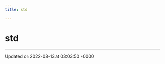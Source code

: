 ```yaml
---
title: std

---
```


# std








-------------------------------

Updated on 2022-08-13 at 03:03:50 +0000